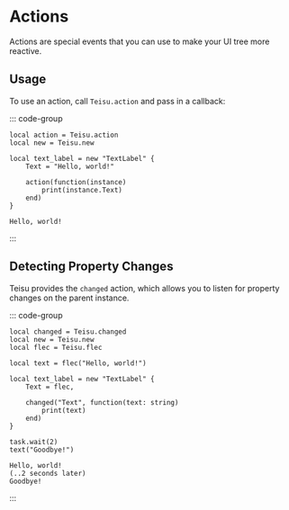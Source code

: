 # Actions

Actions are special events that you can use to make your UI tree more reactive.

## Usage

To use an action, call `Teisu.action` and pass in a callback:

::: code-group

```luau [Luau code] {7-9}
local action = Teisu.action
local new = Teisu.new

local text_label = new "TextLabel" {
    Text = "Hello, world!"

    action(function(instance)
        print(instance.Text)
    end)
}
```

```luau [Output]
Hello, world!
```

:::

## Detecting Property Changes

Teisu provides the `changed` action, which allows you to listen for property changes on the parent instance.

::: code-group

```luau [Luau code] {10-12}
local changed = Teisu.changed
local new = Teisu.new
local flec = Teisu.flec

local text = flec("Hello, world!")

local text_label = new "TextLabel" {
    Text = flec,

    changed("Text", function(text: string)
        print(text)
    end)
}

task.wait(2)
text("Goodbye!")

```

```luau [Output]
Hello, world!
(..2 seconds later)
Goodbye!
```
:::
